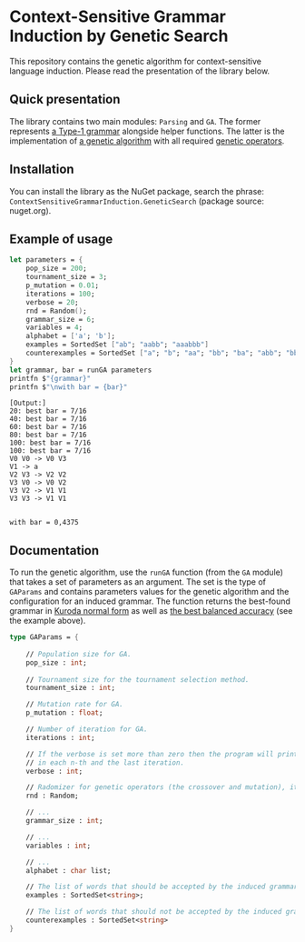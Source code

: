 # Context-Sensitive Grammar Induction by Genetic Search

This repository contains the genetic algorithm for context-sensitive language induction. Please read the presentation of the library below.

## Quick presentation

The library contains two main modules: `Parsing` and `GA`. The former represents [a Type-1 grammar](https://en.wikipedia.org/wiki/Chomsky_hierarchy#Type-1_grammars) alongside helper functions.
The latter is the implementation of [a genetic algorithm](https://en.wikipedia.org/wiki/Genetic_algorithm) with all required [genetic operators](https://en.wikipedia.org/wiki/Genetic_algorithm#Genetic_operators).

## Installation

You can install the library as the NuGet package, search the phrase: `ContextSensitiveGrammarInduction.GeneticSearch` (package source: nuget.org).

## Example of usage

```fsharp
let parameters = {
    pop_size = 200;
    tournament_size = 3;
    p_mutation = 0.01;
    iterations = 100;
    verbose = 20;
    rnd = Random();
    grammar_size = 6;
    variables = 4;
    alphabet = ['a'; 'b'];
    examples = SortedSet ["ab"; "aabb"; "aaabbb"]
    counterexamples = SortedSet ["a"; "b"; "aa"; "bb"; "ba"; "abb"; "bba"; "abab"]
}
let grammar, bar = runGA parameters
printfn $"{grammar}"
printfn $"\nwith bar = {bar}"
```

```
[Output:]
20: best bar = 7/16
40: best bar = 7/16
60: best bar = 7/16
80: best bar = 7/16
100: best bar = 7/16
100: best bar = 7/16
V0 V0 -> V0 V3
V1 -> a
V2 V3 -> V2 V2
V3 V0 -> V0 V2
V3 V2 -> V1 V1
V3 V3 -> V1 V1


with bar = 0,4375
```

## Documentation

To run the genetic algorithm, use the `runGA` function (from the `GA` module) that takes a set of parameters as an argument. The set is the type of `GAParams` and contains parameters values for the genetic algorithm and the configuration for an induced grammar. The function returns the best-found grammar in [Kuroda normal form](https://en.wikipedia.org/wiki/Kuroda_normal_form) as well as [the best balanced accuracy](https://en.wikipedia.org/wiki/Precision_and_recall#Definition_(classification_context)) (see the example above).

```fsharp
type GAParams = {
    
    // Population size for GA.
    pop_size : int;
    
    // Tournament size for the tournament selection method.
    tournament_size : int;

    // Mutation rate for GA.
    p_mutation : float;

    // Number of iteration for GA.
    iterations : int;

    // If the verbose is set more than zero then the program will print the best individual
    // in each n-th and the last iteration.
    verbose : int;

    // Radomizer for genetic operators (the crossover and mutation), it must be the `Random` type.
    rnd : Random;

    // ...
    grammar_size : int;

    // ...
    variables : int;

    // ...
    alphabet : char list;

    // The list of words that should be accepted by the induced grammar.
    examples : SortedSet<string>;

    // The list of words that should not be accepted by the induced grammar.
    counterexamples : SortedSet<string>
}
```